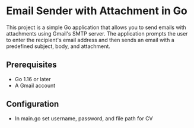 # Email Sender with Attachment in Go

This project is a simple Go application that allows you to send emails with attachments using Gmail's SMTP server. The application prompts the user to enter the recipient's email address and then sends an email with a predefined subject, body, and attachment.

## Prerequisites

- Go 1.16 or later
- A Gmail account 

## Configuration

- In main.go set username, password, and file path for CV
